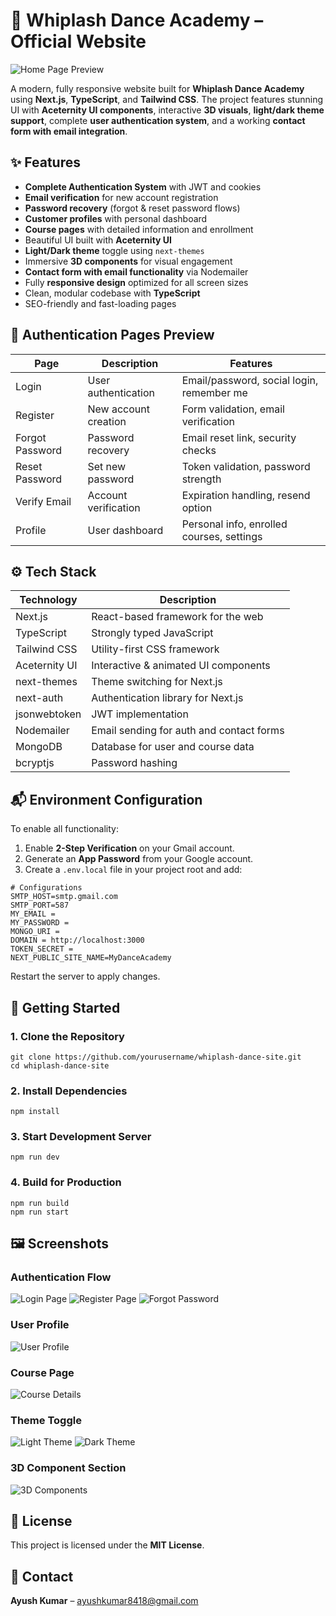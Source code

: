 <h1>🕺 Whiplash Dance Academy – Official Website</h1>
<img src="./public/screenshots/theme-black.png" alt="Home Page Preview">

<p>A modern, fully responsive website built for <strong>Whiplash Dance Academy</strong> using <strong>Next.js</strong>, <strong>TypeScript</strong>, and <strong>Tailwind CSS</strong>. The project features stunning UI with <strong>Aceternity UI components</strong>, interactive <strong>3D visuals</strong>, <strong>light/dark theme support</strong>, complete <strong>user authentication system</strong>, and a working <strong>contact form with email integration</strong>.</p>

<h2>✨ Features</h2>
<ul>
  <li><strong>Complete Authentication System</strong> with JWT and cookies</li>
  <li><strong>Email verification</strong> for new account registration</li>
  <li><strong>Password recovery</strong> (forgot & reset password flows)</li>
  <li><strong>Customer profiles</strong> with personal dashboard</li>
  <li><strong>Course pages</strong> with detailed information and enrollment</li>
  <li>Beautiful UI built with <strong>Aceternity UI</strong></li>
  <li><strong>Light/Dark theme</strong> toggle using <code>next-themes</code></li>
  <li>Immersive <strong>3D components</strong> for visual engagement</li>
  <li><strong>Contact form with email functionality</strong> via Nodemailer</li>
  <li>Fully <strong>responsive design</strong> optimized for all screen sizes</li>
  <li>Clean, modular codebase with <strong>TypeScript</strong></li>
  <li>SEO-friendly and fast-loading pages</li>
</ul>

<h2>🔐 Authentication Pages Preview</h2>
<table>
  <thead>
    <tr><th>Page</th><th>Description</th><th>Features</th></tr>
  </thead>
  <tbody>
    <tr>
      <td>Login</td>
      <td>User authentication</td>
      <td>Email/password, social login, remember me</td>
    </tr>
    <tr>
      <td>Register</td>
      <td>New account creation</td>
      <td>Form validation, email verification</td>
    </tr>
    <tr>
      <td>Forgot Password</td>
      <td>Password recovery</td>
      <td>Email reset link, security checks</td>
    </tr>
    <tr>
      <td>Reset Password</td>
      <td>Set new password</td>
      <td>Token validation, password strength</td>
    </tr>
    <tr>
      <td>Verify Email</td>
      <td>Account verification</td>
      <td>Expiration handling, resend option</td>
    </tr>
    <tr>
      <td>Profile</td>
      <td>User dashboard</td>
      <td>Personal info, enrolled courses, settings</td>
    </tr>
  </tbody>
</table>

<h2>⚙️ Tech Stack</h2>
<table>
  <thead>
    <tr><th>Technology</th><th>Description</th></tr>
  </thead>
  <tbody>
    <tr><td>Next.js</td><td>React-based framework for the web</td></tr>
    <tr><td>TypeScript</td><td>Strongly typed JavaScript</td></tr>
    <tr><td>Tailwind CSS</td><td>Utility-first CSS framework</td></tr>
    <tr><td>Aceternity UI</td><td>Interactive & animated UI components</td></tr>
    <tr><td>next-themes</td><td>Theme switching for Next.js</td></tr>
    <tr><td>next-auth</td><td>Authentication library for Next.js</td></tr>
    <tr><td>jsonwebtoken</td><td>JWT implementation</td></tr>
    <tr><td>Nodemailer</td><td>Email sending for auth and contact forms</td></tr>
    <tr><td>MongoDB</td><td>Database for user and course data</td></tr>
    <tr><td>bcryptjs</td><td>Password hashing</td></tr>
  </tbody>
</table>

<h2>📬 Environment Configuration</h2>
<p>To enable all functionality:</p>
<ol>
  <li>Enable <strong>2-Step Verification</strong> on your Gmail account.</li>
  <li>Generate an <strong>App Password</strong> from your Google account.</li>
  <li>Create a <code>.env.local</code> file in your project root and add:</li>
</ol>

<pre><code># Configurations
SMTP_HOST=smtp.gmail.com
SMTP_PORT=587
MY_EMAIL = <youtData>
MY_PASSWORD = <youtData>
MONGO_URI = <youtData>
DOMAIN = http://localhost:3000
TOKEN_SECRET = <youtData>
NEXT_PUBLIC_SITE_NAME=MyDanceAcademy
</code></pre>

<p>Restart the server to apply changes.</p>

<h2>🚀 Getting Started</h2>

<h3>1. Clone the Repository</h3>
<pre><code>git clone https://github.com/yourusername/whiplash-dance-site.git
cd whiplash-dance-site</code></pre>

<h3>2. Install Dependencies</h3>
<pre><code>npm install</code></pre>

<h3>3. Start Development Server</h3>
<pre><code>npm run dev</code></pre>

<h3>4. Build for Production</h3>
<pre><code>npm run build
npm run start</code></pre>

<h2>🖼️ Screenshots</h2>

<h3>Authentication Flow</h3>
<img src="./public/screenshots/auth-login.png" alt="Login Page">
<img src="./public/screenshots/auth-register.png" alt="Register Page">
<img src="./public/screenshots/auth-forgot.png" alt="Forgot Password">

<h3>User Profile</h3>
<img src="./public/screenshots/user-profile.png" alt="User Profile">

<h3>Course Page</h3>
<img src="./public/screenshots/course-page.png" alt="Course Details">

<h3>Theme Toggle</h3>
<img src="./public/screenshots/theme-white.png" alt="Light Theme">
<img src="./public/screenshots/theme-black.png" alt="Dark Theme">

<h3>3D Component Section</h3>
<img src="./public/screenshots/3d-section.png" alt="3D Components">

<h2>📄 License</h2>
<p>This project is licensed under the <strong>MIT License</strong>.</p>

<h2>🤝 Contact</h2>
<p><strong>Ayush Kumar</strong> – <a href="mailto:ayushkumar8418@gmail.com">ayushkumar8418@gmail.com</a></p>
